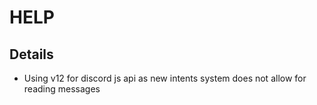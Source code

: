 # HELP

## Details
- Using v12 for discord js api as new intents system does not allow for reading messages
